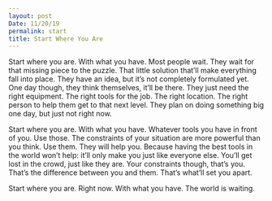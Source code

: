```yaml
---
layout: post
Date: 11/20/19
permalink: start
title: Start Where You Are
---
```


Start where you are. With what you have. Most people wait. They wait for that missing piece to the puzzle. That little solution that’ll make everything fall into place. They have an idea, but it’s not completely formulated yet. One day though, they think themselves, it’ll be there. They just need the right equipment. The right tools for the job. The right location. The right person to help them get to that next level. They plan on doing something big one day, but just not right now.

Start where you are. With what you have.  Whatever tools you have in front of you. Use those. The constraints of your situation are more powerful than you think. Use them. They will help you. Because having the best tools in the world won’t help: it’ll only make you just like everyone else. You’ll get lost in the crowd, just like they are. Your constraints though, that’s you. That’s the difference between you and them. That’s what’ll set you apart.

Start where you are. Right now. With what you have. The world is waiting.
